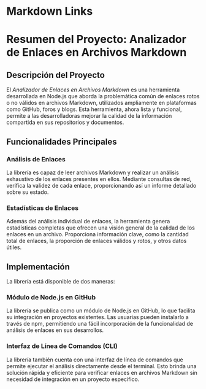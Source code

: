 # Markdown Links
# Resumen del Proyecto: Analizador de Enlaces en Archivos Markdown

## Descripción del Proyecto

El *Analizador de Enlaces en Archivos Markdown* es una herramienta desarrollada en Node.js que aborda la problemática común de enlaces rotos o no válidos en archivos Markdown, utilizados ampliamente en plataformas como GitHub, foros y blogs. Esta herramienta, ahora lista y funcional, permite a las desarrolladoras mejorar la calidad de la información compartida en sus repositorios y documentos.

## Funcionalidades Principales

### Análisis de Enlaces

La librería es capaz de leer archivos Markdown y realizar un análisis exhaustivo de los enlaces presentes en ellos. Mediante consultas de red, verifica la validez de cada enlace, proporcionando así un informe detallado sobre su estado.

### Estadísticas de Enlaces

Además del análisis individual de enlaces, la herramienta genera estadísticas completas que ofrecen una visión general de la calidad de los enlaces en un archivo. Proporciona información clave, como la cantidad total de enlaces, la proporción de enlaces válidos y rotos, y otros datos útiles.

## Implementación

La librería está disponible de dos maneras:

### Módulo de Node.js en GitHub

La librería se publica como un módulo de Node.js en GitHub, lo que facilita su integración en proyectos existentes. Las usuarias pueden instalarlo a través de npm, permitiendo una fácil incorporación de la funcionalidad de análisis de enlaces en sus desarrollos.

### Interfaz de Línea de Comandos (CLI)

La librería también cuenta con una interfaz de línea de comandos que permite ejecutar el análisis directamente desde el terminal. Esto brinda una solución rápida y eficiente para verificar enlaces en archivos Markdown sin necesidad de integración en un proyecto específico.